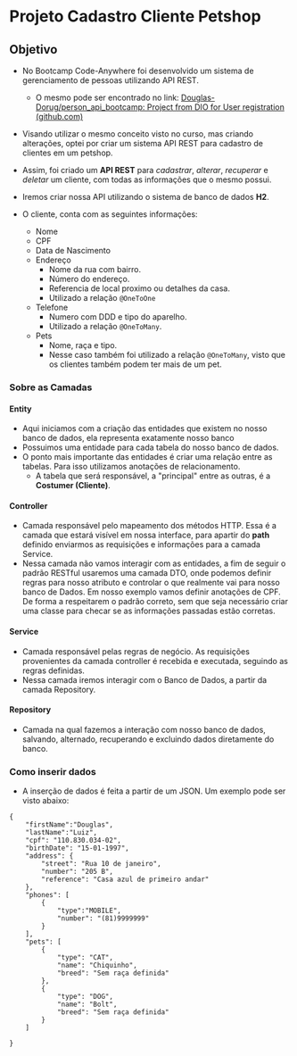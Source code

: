 # Projeto Cadastro Cliente Petshop

## Objetivo

- No Bootcamp Code-Anywhere foi desenvolvido um sistema de gerenciamento de pessoas utilizando API REST.
    - O mesmo pode ser encontrado no link: [Douglas-Dorug/person_api_bootcamp: Project from DIO for User registration (github.com)](https://github.com/Douglas-Dorug/person_api_bootcamp)
  
- Visando utilizar o mesmo conceito visto no curso, mas criando alterações, optei por criar um sistema API REST para cadastro de clientes em um petshop.

- Assim, foi criado um **API REST** para _cadastrar_, _alterar_, _recuperar_ e _deletar_ um cliente, com todas as informações que o mesmo possui.

- Iremos criar nossa API utilizando o sistema de banco de dados **H2**.

- O cliente, conta com as seguintes informações:
  - Nome
  - CPF
  - Data de Nascimento
  - Endereço
    - Nome da rua com bairro.
    - Número do endereço.
    - Referencia de local proximo ou detalhes da casa.
    - Utilizado a relação `@OneToOne`
  - Telefone
    - Numero com DDD e tipo do aparelho.
    - Utilizado a relação `@OneToMany`.
  - Pets
    - Nome, raça e tipo.
    - Nesse caso também foi utilizado a relação `@OneToMany`, visto que os clientes também podem ter mais de um pet.

### Sobre as Camadas

#### Entity

- Aqui iniciamos com a criação das entidades que existem no nosso banco de dados, ela representa exatamente nosso banco
- Possuimos uma entidade para cada tabela do nosso banco de dados.
- O ponto mais importante das entidades é criar uma relação entre as tabelas. Para isso utilizamos anotações de relacionamento.
  - A tabela que será responsável, a "principal" entre as outras, é a **Costumer (Cliente)**.
#### Controller

- Camada responsável pelo mapeamento dos métodos HTTP. Essa é a camada que estará visível em nossa interface, para apartir do **path** definido enviarmos as requisições e informações para a camada Service.
- Nessa camada não vamos interagir com as entidades, a fim de seguir o padrão RESTful usaremos uma camada DTO, onde podemos definir regras para nosso atributo e controlar o que realmente vai para nosso banco de Dados. Em nosso exemplo vamos definir anotações de CPF. De forma a respeitarem o padrão correto, sem que seja necessário criar uma classe para checar se as informações passadas estão corretas.

#### Service

- Camada responsável pelas regras de negócio. As requisições provenientes da camada controller é recebida e executada, seguindo as regras definidas.
-  Nessa camada iremos interagir com o Banco de Dados, a partir da camada Repository.

#### Repository

- Camada na qual fazemos a interação com nosso banco de dados, salvando, alternado, recuperando e excluindo dados diretamente do banco.

### Como inserir dados

- A inserção de dados é feita a partir de um JSON. Um exemplo pode ser visto abaixo:

``` {
{
    "firstName":"Douglas",
    "lastName":"Luiz",
    "cpf": "110.830.034-02",
    "birthDate": "15-01-1997",
    "address": {
        "street": "Rua 10 de janeiro",
        "number": "205 B",
        "reference": "Casa azul de primeiro andar"
    },
    "phones": [
        {
            "type":"MOBILE",
            "number": "(81)9999999"
        }
    ],
    "pets": [
        {
            "type": "CAT",
            "name": "Chiquinho",
            "breed": "Sem raça definida"
        },
        {
            "type": "DOG",
            "name": "Bolt",
            "breed": "Sem raça definida"
        }
    ]

}
```

